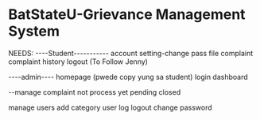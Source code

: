 # BatStateU-Grievance Management System

NEEDS:
----Student-----------
account setting-change pass
file complaint
complaint history
logout (To Follow Jenny)

----admin----
homepage (pwede copy yung sa student)
login
dashboard

--manage complaint
      not process yet
      pending
      closed

manage users
add category
user log
logout
change password
